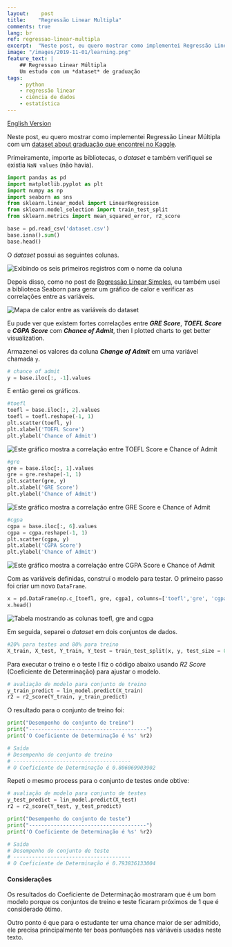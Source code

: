 ```yaml
---
layout:    post
title:    "Regressão Linear Multipla"
comments: true
lang: br
ref: regressao-linear-multipla
excerpt:  "Neste post, eu quero mostrar como implementei Regressão Linear Múltipla com um dataset about graduação que encontrei no Kaggle."
image: "/images/2019-11-01/learning.png"
feature_text: |
    ## Regressao Linear Múltipla
    Um estudo com um *dataset* de graduação
tags:
    - python
    - regressão linear
    - ciência de dados
    - estatística
---
```


[English Version]({{site.url}}/2019/12/02/multiple-linear-regression)

Neste post, eu quero mostrar como implementei Regressão Linear Múltipla com um [dataset about graduação que encontrei no Kaggle](https://www.kaggle.com/mohansacharya/graduate-admissions).

Primeiramente, importe as bibliotecas, o *dataset* e também verifiquei se existia ```NaN values``` (não havia).

```python
import pandas as pd
import matplotlib.pyplot as plt 
import numpy as np
import seaborn as sns
from sklearn.linear_model import LinearRegression
from sklearn.model_selection import train_test_split
from sklearn.metrics import mean_squared_error, r2_score

base = pd.read_csv('dataset.csv')
base.isna().sum()
base.head()
```

O *dataset* possui as seguintes colunas.

![Exibindo os seis primeiros registros com o nome da coluna]({{site.url}}/images/2019-12-02/graduation_columns.png)

Depois disso, como no post de [Regressão Linear Simples]({{site.url}}/2019/10/14/regressao-linear-simples), eu também usei a biblioteca Seaborn para gerar um gráfico de calor e verificar as correlações entre as variáveis.

![Mapa de calor entre as variáveis do dataset]({{site.url}}/images/2019-12-02/graduation_heatmap.png)

Eu pude ver que existem fortes correlações entre **_GRE Score_**, **_TOEFL Score_** e **_CGPA Score_** com **_Chance of Admit_**, then I plotted charts to get better visualization.

Armazenei os valores da coluna **_Change of Admit_** em uma variável chamada ```y```.

```python
# chance of admit
y = base.iloc[:, -1].values
```

E então gerei os gráficos.

```python
#toefl
toefl = base.iloc[:, 2].values
toefl = toefl.reshape(-1, 1)
plt.scatter(toefl, y)
plt.xlabel('TOEFL Score')
plt.ylabel('Chance of Admit')
```

![Este gráfico mostra a correlação entre TOEFL Score e Chance of Admit]({{site.url}}/images/2019-12-02/graduation_chart_toefl.png)

```python
#gre
gre = base.iloc[:, 1].values
gre = gre.reshape(-1, 1)
plt.scatter(gre, y)
plt.xlabel('GRE Score')
plt.ylabel('Chance of Admit')
```

![Este gráfico mostra a correlação entre GRE Score e Chance of Admit]({{site.url}}/images/2019-12-02/graduation_chart_gre.png)

```python
#cgpa
cgpa = base.iloc[:, 6].values
cgpa = cgpa.reshape(-1, 1)
plt.scatter(cgpa, y)
plt.xlabel('CGPA Score')
plt.ylabel('Chance of Admit')
```

![Este gráfico mostra a correlação entre CGPA Score e Chance of Admit]({{site.url}}/images/2019-12-02/graduation_chart_cgpa.png)

Com as variáveis definidas, construí o modelo para testar. O primeiro passo foi criar um novo ```DataFrame```.

```python
x = pd.DataFrame(np.c_[toefl, gre, cgpa], columns=['toefl','gre', 'cgpa'])
x.head()
```

![Tabela mostrando as colunas toefl, gre and cgpa]({{site.url}}/images/2019-12-02/graduation_chart_cgpa.png)

Em seguida, separei o *dataset* em dois conjuntos de dados.

```python
#20% para testes and 80% para treino
X_train, X_test, Y_train, Y_test = train_test_split(x, y, test_size = 0.2, random_state=42)
```

Para executar o treino e o teste I fiz o código abaixo usando *R2 Score* (Coeficiente de Determinação) para ajustar o modelo.

```python
# avaliação de modelo para conjunto de treino
y_train_predict = lin_model.predict(X_train)
r2 = r2_score(Y_train, y_train_predict)
```

O resultado para o conjunto de treino foi:

```python
print("Desempenho do conjunto de treino")
print("--------------------------------------")
print('O Coeficiente de Determinação é %s' %r2)

# Saída
# Desempenho do conjunto de treino
# --------------------------------------
# O Coeficiente de Determinação é 0.806069903902
```

Repeti o mesmo process para o conjunto de testes onde obtive: 

```python
# avaliação de modelo para conjunto de testes
y_test_predict = lin_model.predict(X_test)
r2 = r2_score(Y_test, y_test_predict)

print("Desempenho do conjunto de teste")
print("--------------------------------------")
print('O Coeficiente de Determinação é %s' %r2)

# Saída
# Desempenho do conjunto de teste
# --------------------------------------
# O Coeficiente de Determinação é 0.793836133004
```

#### Considerações

Os resultados do Coeficiente de Determinação mostraram que é um bom modelo porque os conjuntos de treino e teste ficaram próximos de 1 que é considerado ótimo.

Outro ponto é que para o estudante ter uma chance maior de ser admitido, ele precisa principalmente ter boas pontuações nas váriáveis usadas neste texto.